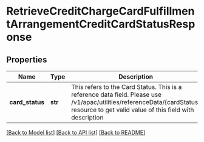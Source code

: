 # RetrieveCreditChargeCardFulfillmentArrangementCreditCardStatusResponse

## Properties
Name | Type | Description | Notes
------------ | ------------- | ------------- | -------------
**card_status** | **str** | This refers to the Card Status. This is a reference data field. Please use /v1/apac/utilities/referenceData/{cardStatus} resource to get valid value of this field with description | 

[[Back to Model list]](../README.md#documentation-for-models) [[Back to API list]](../README.md#documentation-for-api-endpoints) [[Back to README]](../README.md)

